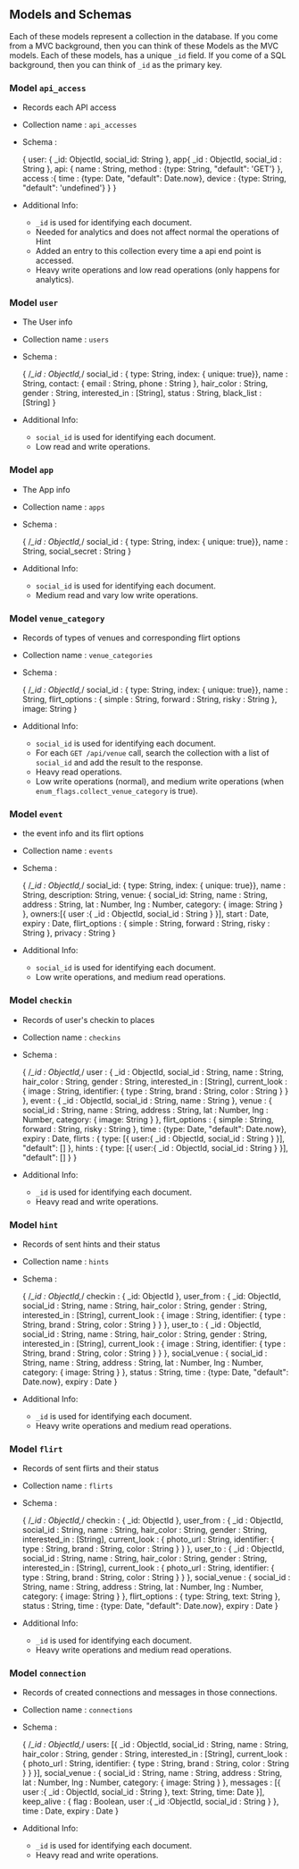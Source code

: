 ## Models and Schemas
Each of these models represent a collection in the database. If you come from a MVC background, then you can think of these Models as the MVC models. Each of these models, has a unique `_id` field. If you come of a SQL background, then you can think of `_id` as the primary key.

### Model `api_access`
- Records each API access
- Collection name : `api_accesses`
- Schema :

    {
      user: {
        _id: ObjectId,
        social_id: String
      },
      app{
          _id : ObjectId,
          social_id : String
      },
      api: {
          name : String,
          method : {type: String, "default": 'GET'}
      },
      access :{
          time : {type: Date, "default": Date.now},
          device : {type: String, "default": 'undefined'}
      }
    }

- Additional Info:
  - `_id` is used for identifying each document.
  - Needed for analytics and does not affect normal the operations of Hint
  - Added an entry to this collection every time a api end point is accessed.
  - Heavy write operations and low read operations (only happens for analytics).


### Model `user`
- The User info
- Collection name : `users`
- Schema :

    {
      /*_id : ObjectId,*/
      social_id : { type: String, index: { unique: true}},
      name : String,
      contact: {
        email : String,
        phone : String
      },
      hair_color : String,
      gender : String,
      interested_in : [String],
      status : String,
      black_list : [String]
    }

- Additional Info:
  - `social_id` is used for identifying each	document.
  -	Low read and write operations.

### Model `app`
- The App info
- Collection name : `apps`
- Schema :

    {
      /*_id : ObjectId,*/
      social_id : { type: String, index: { unique: true}},
      name : String,
      social_secret : String
    }

- Additional Info:
  - `social_id` is used for identifying each	document.
  -	Medium read and vary low write operations.


### Model `venue_category`
- Records of types of venues and corresponding flirt options
- Collection name : `venue_categories`
- Schema :

    {
      /*_id : ObjectId,*/
      social_id : { type: String, index: { unique: true}},
      name : String,
      flirt_options : {
        simple : String,
        forward : String,
        risky : String
      },
      image: String
    }

- Additional Info:
  - `social_id` is used for identifying each document.
  - For each `GET /api/venue` call,  search the collection with a list of `social_id` and add the result to the response.
  - Heavy read operations.
  - Low write operations (normal), and medium write operations (when `enum_flags.collect_venue_category` is true).

### Model `event`
- the event info and its flirt options
- Collection name : `events`
- Schema :

    {
      /*_id : ObjectId,*/
      social_id: { type: String, index: { unique: true}},
      name : String,
      description: String,
      venue: {
        social_id: String,
        name : String,
        address : String,
        lat : Number,
        lng : Number,
        category: {
          image: String
        }
      },
      owners:[{
        user :{
          _id : ObjectId,
          social_id : String
        }
      }],
      start : Date,
      expiry : Date,
      flirt_options : {
        simple : String,
        forward : String,
        risky : String
      },
      privacy : String
    }

- Additional Info:
  -	`social_id` is used for identifying each document.
  -	Low write operations, and medium read operations.  



### Model `checkin`
- Records of user's checkin to places
- Collection name : `checkins`
- Schema :

    {
        /*_id : ObjectId,*/
        user : {
            _id : ObjectId,
            social_id : String,
            name : String,
            hair_color : String,
            gender : String,
            interested_in : [String],
            current_look : {
                image : String,
                identifier: {
                    type : String,
                    brand : String,
                    color : String
                }
            }
        },
        event : {
            _id : ObjectId,
            social_id : String,
            name : String
        },
        venue : {
            social_id : String,
            name : String,
            address : String,
            lat : Number,
            lng : Number,
            category: {
              image: String
            }
        },
        flirt_options : {
            simple : String,
            forward : String,
            risky : String
        },
        time : {type: Date, "default": Date.now},
        expiry : Date,
        flirts : {
          type: [{
              user:{
                  _id : ObjectId,
                  social_id : String
              }
          }],
          "default": []
      },
      hints : {
          type: [{
              user:{
                  _id : ObjectId,
                  social_id : String
              }
          }],
          "default": []
      }
    }

- Additional Info:
  -	`_id` is used for identifying each document.
  -	Heavy read and write operations.





### Model `hint`
- Records of sent hints and their status
- Collection name : `hints`
- Schema :

    {
      /*_id : ObjectId,*/
      checkin : {
        _id: ObjectId
      },
      user_from : {
        _id: ObjectId,
        social_id : String,
        name : String,
        hair_color : String,
        gender : String,
        interested_in : [String],
        current_look : {
          image : String,
          identifier: {
            type : String,
            brand : String,
            color : String
          }
        }
      },
      user_to : {
        _id : ObjectId,
        social_id : String,
        name : String,
        hair_color : String,
        gender : String,
        interested_in : [String],
        current_look : {
          image : String,
          identifier: {
            type : String,
            brand : String,
            color : String
          }
        }
      },
      social_venue : {
        social_id : String,
        name : String,
        address : String,
        lat : Number,
        lng : Number,
        category: {
          image: String
        }
      },
      status : String,
      time : {type: Date, "default": Date.now},
      expiry : Date
    }

- Additional Info:
  -	`_id` is used for identifying each document.
  - Heavy write operations and medium read operations.

### Model `flirt`
- Records of sent flirts and their status
- Collection name : `flirts`
- Schema :

    {
      /*_id : ObjectId,*/
      checkin : {
        _id: ObjectId
      },
      user_from : {
        _id : ObjectId,
        social_id : String,
        name : String,
        hair_color : String,
        gender : String,
        interested_in : [String],
        current_look : {
          photo_url : String,
          identifier: {
            type : String,
            brand : String,
            color : String
          }
        }
      },
      user_to : {
        _id : ObjectId,
        social_id : String,
        name : String,
        hair_color : String,
        gender : String,
        interested_in : [String],
        current_look : {
          photo_url : String,
          identifier: {
            type : String,
            brand : String,
            color : String
          }
        }
      },
      social_venue : {
        social_id : String,
        name : String,
        address : String,
        lat : Number,
        lng : Number,
        category: {
          image: String
        }
      },
      flirt_options : {
        type: String,
        text: String
      },
      status : String,
      time : {type: Date, "default": Date.now},
      expiry : Date
    }

- Additional Info:
  -	`_id` is used for identifying each document.
  - Heavy write operations and medium read operations.


### Model `connection`
- Records of created connections and messages in those connections.
- Collection name : `connections`
- Schema :

    {
      /*_id : ObjectId,*/
      users: [{
        _id : ObjectId,
        social_id : String,
        name : String,
        hair_color : String,
        gender : String,
        interested_in : [String],
        current_look : {
          photo_url : String,
          identifier: {
            type : String,
            brand : String,
            color : String
          }
        }
      }],
      social_venue : {
        social_id : String,
        name : String,
        address : String,
        lat : Number,
        lng : Number,
        category: {
          image: String
        }
      },
      messages : [{
        user :{
          _id : ObjectId,
          social_id : String
        },
        text: String,
        time: Date
      }],
      keep_alive : {
        flag : Boolean,
        user :{
          _id :ObjectId,
          social_id : String
        }
      },
      time : Date,
      expiry : Date
    }

- Additional Info:
  -	`_id` is used for identifying each document.
  - Heavy read and write operations.
